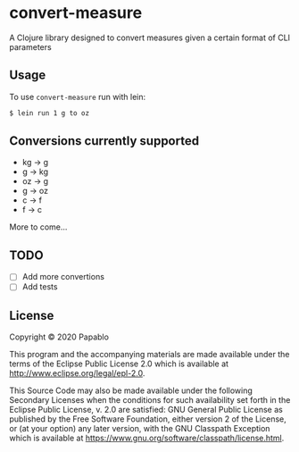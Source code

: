 # convert-measure

A Clojure library designed to convert measures given a certain format of CLI
parameters

## Usage

To use `convert-measure` run with lein:

```bash
$ lein run 1 g to oz
```

## Conversions currently supported

* kg -> g 
* g -> kg
* oz -> g 
* g -> oz
* c -> f
* f -> c

More to come...

## TODO

* [ ] Add more convertions
* [ ] Add tests

## License

Copyright © 2020 Papablo

This program and the accompanying materials are made available under the
terms of the Eclipse Public License 2.0 which is available at
http://www.eclipse.org/legal/epl-2.0.

This Source Code may also be made available under the following Secondary
Licenses when the conditions for such availability set forth in the Eclipse
Public License, v. 2.0 are satisfied: GNU General Public License as published by
the Free Software Foundation, either version 2 of the License, or (at your
option) any later version, with the GNU Classpath Exception which is available
at https://www.gnu.org/software/classpath/license.html.
